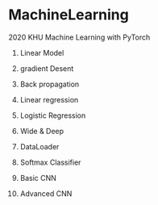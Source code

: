 # MachineLearning

2020 KHU Machine Learning
with PyTorch

1. Linear Model

2. gradient Desent

3. Back propagation

4. Linear regression

5. Logistic Regression

6. Wide & Deep

7. DataLoader

8. Softmax Classifier

9. Basic CNN

10. Advanced CNN
